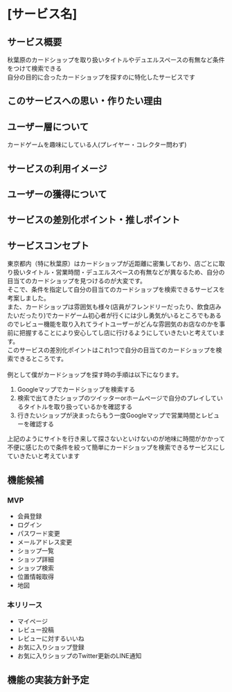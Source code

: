 # [サービス名]


## サービス概要
秋葉原のカードショップを取り扱いタイトルやデュエルスペースの有無など条件をつけて検索できる<br>
自分の目的に合ったカードショップを探すのに特化したサービスです

## このサービスへの思い・作りたい理由

## ユーザー層について
カードゲームを趣味にしている人(プレイヤー・コレクター問わず)

## サービスの利用イメージ

## ユーザーの獲得について

## サービスの差別化ポイント・推しポイント

## サービスコンセプト
東京都内（特に秋葉原）はカードショップが近距離に密集しており、店ごとに取り扱いタイトル・営業時間・デュエルスペースの有無などが異なるため、自分の目当てのカードショップを見つけるのが大変です。<br>
そこで、条件を指定して自分の目当てのカードショップを検索できるサービスを考案しました。<br>
また、カードショップは雰囲気も様々(店員がフレンドリーだったり、飲食店みたいだったり)でカードゲーム初心者が行くには少し勇気がいるところでもあるのでレビュー機能を取り入れてライトユーザーがどんな雰囲気のお店なのかを事前に把握することにより安心してし店に行けるようにしていきたいと考えています。<br>
このサービスの差別化ポイントはこれ1つで自分の目当てのカードショップを検索できるところです。<br><br>
例として僕がカードショップを探す時の手順は以下になります。
1. Googleマップでカードショップを検索する<br>
2. 検索で出てきたショップのツイッターorホームページで自分のプレイしているタイトルを取り扱っているかを確認する
3. 行きたいショップが決まったらもう一度Googleマップで営業時間とレビューを確認する

上記のようにサイトを行き来して探さないといけないのが地味に時間がかかって不便に感じたので条件を絞って簡単にカードショップを検索できるサービスにしていきたいと考えています


## 機能候補
### MVP

* 会員登録
* ログイン
* パスワード変更
* メールアドレス変更
* ショップ一覧
* ショップ詳細
* ショップ検索
* 位置情報取得
* 地図


### 本リリース

* マイページ
* レビュー投稿
* レビューに対するいいね
* お気に入りショップ登録
* お気に入りショップのTwitter更新のLINE通知

## 機能の実装方針予定

